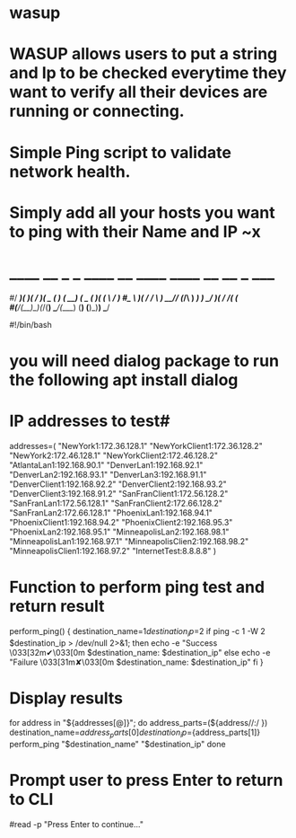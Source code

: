 # wasup
# WASUP allows users to put a string and Ip to be checked everytime they want to verify all their devices are running or connecting. 

# Simple Ping script to validate network health. 
# Simply add all your hosts you want to ping with their  Name and IP  ~x



# ____  __  _  _  ____  __    ____    ____  __  __ _   ___ 
#/ ___)(  )( \/ )(  _ \(  )  (  __)  (  _ \(  )(  ( \ / __)
#\___ \ )( / \/ \ ) __// (_/\ ) _)    ) __/ )( /    /( (_ \
#(____/(__)\_)(_/(__)  \____/(____)  (__)  (__)\_)__) \___/

#!/bin/bash

# you will need dialog package to run the following apt install dialog
# IP addresses to test#
addresses=(
    "NewYork1:172.36.128.1"
    "NewYorkClient1:172.36.128.2"
    "NewYork2:172.46.128.1"
    "NewYorkClient2:172.46.128.2"
    "AtlantaLan1:192.168.90.1"
    "DenverLan1:192.168.92.1"
    "DenverLan2:192.168.93.1"
    "DenverLan3:192.168.91.1"
    "DenverClient1:192.168.92.2"
    "DenverClient2:192.168.93.2"
    "DenverClient3:192.168.91.2"
    "SanFranClient1:172.56.128.2"
    "SanFranLan1:172.56.128.1"
    "SanFranClient2:172.66.128.2"
    "SanFranLan2:172.66.128.1"
    "PhoenixLan1:192.168.94.1"
    "PhoenixClient1:192.168.94.2"
    "PhoenixClient2:192.168.95.3"
    "PhoenixLan2:192.168.95.1"
    "MinneapolisLan2:192.168.98.1"
    "MinneapolisLan1:192.168.97.1"
    "MinneapolisClien2:192.168.98.2"
    "MinneapolisClien1:192.168.97.2"
    "InternetTest:8.8.8.8"
)

# Function to perform ping test and return result
perform_ping() {
    destination_name=$1
    destination_ip=$2
    if ping -c 1 -W 2 $destination_ip > /dev/null 2>&1; then
        echo -e "Success \033[32m✔\033[0m $destination_name: $destination_ip"
    else
        echo -e "Failure \033[31m✘\033[0m $destination_name: $destination_ip"
    fi
}

# Display results
for address in "${addresses[@]}"; do
    address_parts=(${address//:/ })
    destination_name=${address_parts[0]}
    destination_ip=${address_parts[1]}
    perform_ping "$destination_name" "$destination_ip"
done

# Prompt user to press Enter to return to CLI
#read -p "Press Enter to continue..."
